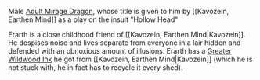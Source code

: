 Male [Adult Mirage Dragon](https://2e.aonprd.com/Monsters.aspx?ID=2951), whose title is given to him by [[Kavozein, Earthen Mind]] as a play on the insult "Hollow Head"

Erarth is a close childhood friend of [[Kavozein, Earthen Mind|Kavozein]]. He despises noise and lives separate from everyone in a lair hidden and defended with an obnoxious amount of illusions. Erarth has a [Greater Wildwood Ink](https://2e.aonprd.com/Equipment.aspx?ID=2224) he got from [[Kavozein, Earthen Mind|Kavozein]] (which he is not stuck with, he in fact has to recycle it every shed).
